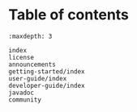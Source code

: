 # Table of contents

```{toctree}
:maxdepth: 3

index
license
announcements
getting-started/index
user-guide/index
developer-guide/index
javadoc
community
```
